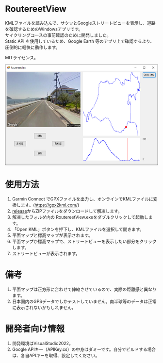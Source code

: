 RoutereetView
=======
KMLファイルを読み込んで、サクッとGoogleストリートビューを表示し、道路を確認するためのWindowsアプリです。  
サイクリングコースの事前確認のために開発しました。  
Static API を使用しているため、Google Earth 等のアプリ上で確認するより、圧倒的に軽快に動作します。

MITライセンス。

![画面キャプチャ](https://raw.githubusercontent.com/tacores/RoutereetView/master/images/capture.png)

# 使用方法
1. Garmin Connect でGPXファイルを出力し、オンラインでKMLファイルに変換します。(https://gpx2kml.com/)
2. [release](https://github.com/tacores/RoutereetView/releases)からZIPファイルをダウンロードして解凍します。
3. 解凍したフォルダ内の RoutereetView.exeをダブルクリックして起動します。
4. 「Open KML」ボタンを押下し、KMLファイルを選択して開きます。
5. 平面マップと標高マップが表示されます。
6. 平面マップか標高マップで、ストリートビューを表示したい部分をクリックします。
7. ストリートビューが表示されます。

# 備考
1. 平面マップは正方形に合わせて伸縮させているので、実際の距離感と異なります。
2. 日本国内のGPSデータでしかテストしていません。南半球等のデータは正常に表示されないかもしれません。

# 開発者向け情報
1. 開発環境はVisualStudio2022。
2. Google APIキー（APIKey.cs）の中身はダミーです。自分でビルドする場合は、各自APIキーを取得、設定してください。


